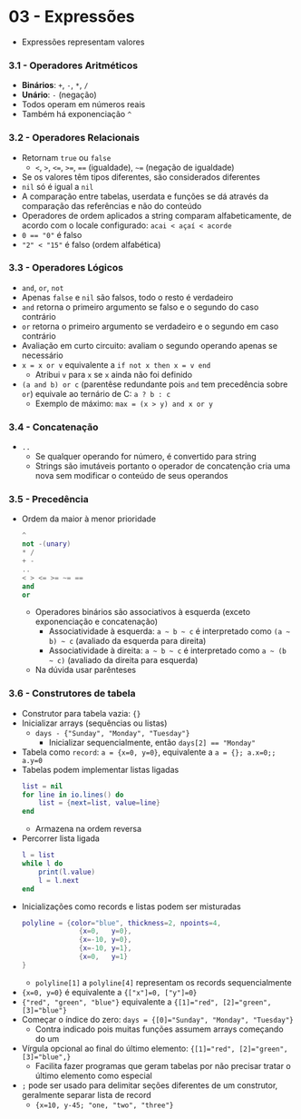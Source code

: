 # 03 - Expressões
* Expressões representam valores

### 3.1 - Operadores Aritméticos
* **Binários**: `+`, `-`, `*`, `/`
* **Unário**: `-` (negação)
* Todos operam em números reais
* Também há exponenciação `^`

### 3.2 - Operadores Relacionais
* Retornam `true` ou `false`
    * `<`, `>`, `<=`, `>=`, `==` (igualdade), `~=` (negação de igualdade)
* Se os valores têm tipos diferentes, são considerados diferentes
* `nil` só é igual a `nil`
* A comparação entre tabelas, userdata e funções se dá através da comparação das referências e não do conteúdo
* Operadores de ordem aplicados a string comparam alfabeticamente, de acordo com o locale configurado: `acai < açaí < acorde`
* `0 == "0"` é falso
* `"2" < "15"` é falso (ordem alfabética)

### 3.3 - Operadores Lógicos
* `and`, `or`, `not`
* Apenas `false` e `nil` são falsos, todo o resto é verdadeiro
* `and` retorna o primeiro argumento se falso e o segundo do caso contrário
* `or` retorna o primeiro argumento se verdadeiro e o segundo em caso contrário
* Avaliação em curto circuito: avaliam o segundo operando apenas se necessário
* `x = x or v` equivalente a `if not x then x = v end`
    * Atribui `v` para `x` se `x` ainda não foi definido
* `(a and b) or c` (parentêse redundante pois `and` tem precedência sobre `or`) equivale ao ternário de C: `a ? b : c`
    * Exemplo de máximo: `max = (x > y) and x or y`

### 3.4 - Concatenação
* `..`
    * Se qualquer operando for número, é convertido para string
    * Strings são imutáveis portanto o operador de concatenção cria uma nova sem modificar o conteúdo de seus operandos

### 3.5 - Precedência
* Ordem da maior à menor prioridade
    ```lua
    ^
    not -(unary)
    * /
    + -
    ..
    < > <= >= ~= ==
    and
    or
    ```
    * Operadores binários são associativos à esquerda (exceto exponenciação e concatenação)
        * Associatividade à esquerda: `a ~ b ~ c` é interpretado como `(a ~ b) ~ c` (avaliado da esquerda para direita)
        * Associatividade à direita: `a ~ b ~ c` é interpretado como `a ~ (b ~ c)` (avaliado da direita para esquerda)
    * Na dúvida usar parênteses

### 3.6 - Construtores de tabela
* Construtor para tabela vazia: `{}`
* Inicializar arrays (sequências ou listas)
    * `days - {"Sunday", "Monday", "Tuesday"}`
        * Inicializar sequencialmente, então `days[2] == "Monday"`
* Tabela como `record`: `a = {x=0, y=0}`, equivalente a `a = {}; a.x=0;; a.y=0`
* Tabelas podem implementar listas ligadas
    ```lua
    list = nil
    for line in io.lines() do
        list = {next=list, value=line}
    end
    ```
    * Armazena na ordem reversa
* Percorrer lista ligada
    ```lua
    l = list
    while l do
        print(l.value)
        l = l.next
    end
    ```
* Inicializações como records e listas podem ser misturadas
    ```lua
    polyline = {color="blue", thickness=2, npoints=4,
                  {x=0,   y=0},
                  {x=-10, y=0},
                  {x=-10, y=1},
                  {x=0,   y=1}
    }
    ```
    * `polyline[1]` a `polyline[4]` representam os records sequencialmente
* `{x=0, y=0}` é equivalente a `{["x"]=0, ["y"]=0}`
* `{"red", "green", "blue"}` equivalente a `{[1]="red", [2]="green", [3]="blue"}`
* Começar o índice do zero: `days = {[0]="Sunday", "Monday", "Tuesday"}`
    * Contra indicado pois muitas funções assumem arrays começando do um
* Vírgula opcional ao final do último elemento: `{[1]="red", [2]="green", [3]="blue",}`
    * Facilita fazer programas que geram tabelas por não precisar tratar o último elemento como especial
* `;` pode ser usado para delimitar seções diferentes de um construtor, geralmente separar lista de record
    * `{x=10, y-45; "one, "two", "three"}`